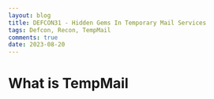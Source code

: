 ```yaml
---
layout: blog
title: DEFCON31 - Hidden Gems In Temporary Mail Services
tags: Defcon, Recon, TempMail
comments: true
date: 2023-08-20
---
```


# What is TempMail
